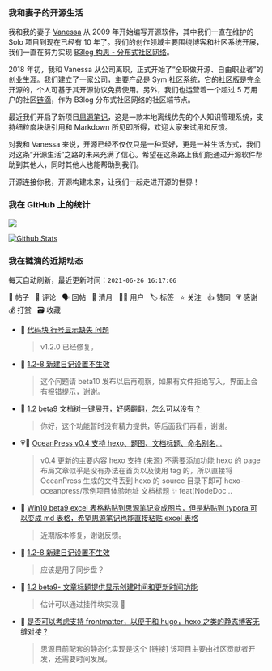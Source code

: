 ### 我和妻子的开源生活

我和我的妻子 [Vanessa](https://github.com/Vanessa219) 从 2009 年开始编写开源软件，其中我们一直在维护的 Solo 项目到现在已经有 10 年了。我们的创作领域主要围绕博客和社区系统开展，我们一直在努力实现 [B3log 构思 - 分布式社区网络](https://ld246.com/article/1546941897596)。

2018 年初，我和 Vanessa 从公司离职，正式开始了“全职做开源、自由职业者”的创业生涯。我们建立了一家公司，主要产品是 Sym 社区系统，它的[社区版](https://github.com/88250/symphony)是完全开源的，个人可基于其开源协议免费使用。另外，我们也运营着一个超过 5 万用户的社区[链滴](https://ld246.com)，作为 B3log 分布式社区网络的社区端节点。

最近我们开启了新项目[思源笔记](https://github.com/siyuan-note/siyuan)，这是一款本地离线优先的个人知识管理系统，支持细粒度块级引用和 Markdown 所见即所得，欢迎大家来试用和反馈。

对我和 Vanessa 来说，开源已经不仅仅只是一种爱好，更是一种生活方式，我们对这条“开源生活”之路的未来充满了信心。希望在这条路上我们能通过开源软件帮助到其他人，同时其他人也能帮助到我们。

开源连接你我，开源构建未来，让我们一起走进开源的世界！

### 我在 GitHub 上的统计

<a title="Hits" target="_blank" href="https://github.com/88250/88250"><img src="https://hits.b3log.org/88250/88250.svg"></a>

[![Github Stats](https://github-readme-stats.vercel.app/api?username=88250&theme=tokyonight&show_icons=true)](https://github.com/88250)

<!--events start -->

### 我在链滴的近期动态

每天自动刷新，最近更新时间：`2021-06-26 16:17:06`

📝 帖子 &nbsp; 💬 评论 &nbsp; 🗣 回帖 &nbsp; 🌙 清月 &nbsp; 👨‍💻 用户 &nbsp; 🏷️ 标签 &nbsp; ⭐️ 关注 &nbsp; 👍 赞同 &nbsp; 💗 感谢 &nbsp; 💰 打赏 &nbsp; 🗃 收藏

* 💬 [代码块 行号显示缺失 问题](https://ld246.com/article/1612614153098/comment/1624693831524#comments)

  > v1.2.0 已经修复。
* 💬 [1.2-8 新建日记设置不生效](https://ld246.com/article/1624416275907/comment/1624689916357#comments)

  > 这个问题请 beta10 发布以后再观察，如果有文件拒绝写入，界面上会有报错提示，谢谢。
* 💬 [1.2 beta9   文档树一键展开，好感翻翻，怎么可以没有？](https://ld246.com/article/1624675824889/comment/1624680274026#comments)

  > 你好，这个功能暂时没有精力提供，等后面我们再看，谢谢。
* 💗📝 [OceanPress v0.4 支持 hexo、题图、文档标题、命名别名...](https://ld246.com/article/1624676527979)

  > v0.4 更新的主要内容 hexo 支持 (来源) 不需要添加功能 hexo 的 page 布局文章似乎是没有办法在首页以及使用 tag 的，所以直接将 OceanPress 生成的文件丢到 hexo 的 source 目录下即可 hexo-oceanpress/示例项目体验地址 文档标题 ✨ feat(NodeDoc ..
* 💬 [Win10 beta9 excel 表格粘贴到思源笔记变成图片，但是粘贴到 typora 可以变成 md 表格，希望思源笔记也能直接粘贴 excel 表格](https://ld246.com/article/1624642311536/comment/1624671288596#comments)

  > 近期版本修复，谢谢反馈。
* 💬 [1.2-8 新建日记设置不生效](https://ld246.com/article/1624416275907/comment/1624671196572#comments)

  > 应该是用了同步盘？
* 💬 [1.2 beta9- 文章标题提供显示创建时间和更新时间功能](https://ld246.com/article/1624628981198/comment/1624631010479#comments)

  > 估计可以通过挂件块实现 👀
* 💬 [是否可以考虑支持 frontmatter，以便于和 hugo，hexo 之类的静态博客无缝对接？](https://ld246.com/article/1624611859963/comment/1624612738204#comments)

  > 思源目前配套的静态化实现是这个 [链接] 该项目主要由社区贡献者开发，还需要时间发展。


<!--events end -->
